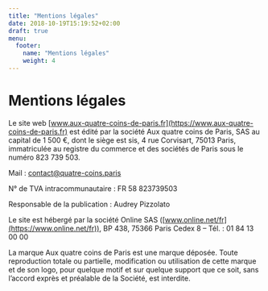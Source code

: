 ```yaml
---
title: "Mentions légales"
date: 2018-10-19T15:19:52+02:00
draft: true
menu:
  footer:
    name: "Mentions légales"
    weight: 4
---
```


# Mentions légales

Le site web [www.aux-quatre-coins-de-paris.fr](https://www.aux-quatre-coins-de-paris.fr) est édité par la société Aux quatre coins de Paris, SAS au capital de 1 500 €, dont le siège est sis, 4 rue Corvisart, 75013 Paris, immatriculée au registre du commerce et des sociétés de Paris sous le numéro 823 739 503.

Mail : [contact@quatre-coins.paris](mailto:contact@quatre-coins.paris)

N° de TVA intracommunautaire : FR 58 823739503

Responsable de la publication : Audrey Pizzolato

Le site est hébergé par la société Online SAS ([www.online.net/fr](https://www.online.net/fr)), BP 438, 75366 Paris Cedex 8 – Tél. : 01 84 13 00 00

La marque Aux quatre coins de Paris est une marque déposée. Toute reproduction totale ou partielle, modification ou utilisation de cette marque et de son logo, pour quelque motif et sur quelque support que ce soit, sans l’accord exprès et préalable de la Société, est interdite.